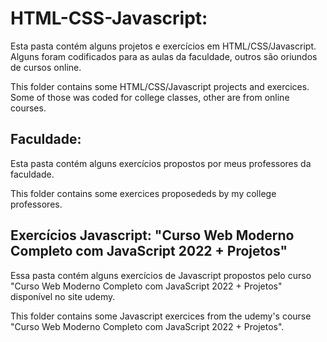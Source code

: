 # HTML-CSS-Javascript:

Esta pasta contém alguns projetos e exercícios em HTML/CSS/Javascript. Alguns foram codificados para as aulas da faculdade, outros são oriundos de cursos online.

This folder contains some HTML/CSS/Javascript projects and exercices. Some of those was coded for college classes, other are from online courses.

## Faculdade:

Esta pasta contém alguns exercícios propostos por meus professores da faculdade.

This folder contains some exercices proposededs by my college professores.

## Exercícios Javascript: "Curso Web Moderno Completo com JavaScript 2022 + Projetos"

Essa pasta contém alguns exercícios de Javascript propostos pelo curso "Curso Web Moderno Completo com JavaScript 2022 + Projetos" disponível no site udemy.

This folder contains some Javascript exercices from the udemy's course "Curso Web Moderno Completo com JavaScript 2022 + Projetos".

